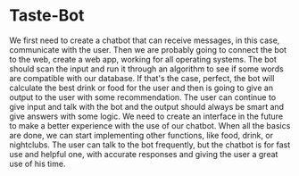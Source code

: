 # Taste-Bot
We first need to create a chatbot that can receive messages, in this case, communicate with the user. 
Then we are probably going to connect the bot to the web, create a web app, working for all operating systems. The bot should scan the input and run it through an algorithm to see if some words are compatible with our database. If that's the case, perfect, the bot will calculate the best drink or food for the user and then is going to give an output to the user with some recommendation. 
The user can continue to give input and talk with the bot and the output should always be smart and give answers with some logic. 
We need to create an interface in the future to make a better experience with the use of our chatbot. 
When all the basics are done, we can start implementing other functions, like food, drink, or nightclubs. The user can talk to the bot frequently, but the chatbot is for fast use and helpful one, with accurate responses and giving the user a great use of his time.
